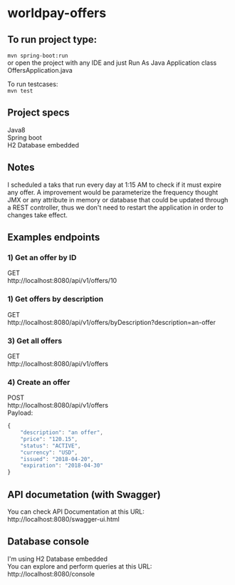 # worldpay-offers


## To run project type:
```mvn spring-boot:run```  
or open the project with any IDE and just Run As Java Application class OffersApplication.java  

To run testcases:  
```mvn test```



## Project specs
Java8  
Spring boot  
H2 Database embedded  



## Notes
I scheduled a taks that run every day at 1:15 AM to check if it must expire any offer.
A improvement would be parameterize the frequency thought JMX 
or any attribute in memory or database that could be updated through a REST controller,
thus we don't need to restart the application in order to changes take effect.


## Examples endpoints

### 1) Get an offer by ID
GET  
http://localhost:8080/api/v1/offers/10


### 1) Get offers by description
GET  
http://localhost:8080/api/v1/offers/byDescription?description=an-offer


### 3) Get all offers
GET  
http://localhost:8080/api/v1/offers


### 4) Create an offer
POST  
http://localhost:8080/api/v1/offers  
Payload:  
```javascript
{
	"description": "an offer",
	"price": "120.15",
	"status": "ACTIVE",
	"currency": "USD",
	"issued": "2018-04-20",
	"expiration": "2018-04-30"
}
```


## API documetation (with Swagger)
You can check API Documentation at this URL:  
http://localhost:8080/swagger-ui.html

## Database console
I'm using H2 Database embedded  
You can explore and perform queries at this URL:  
http://localhost:8080/console  